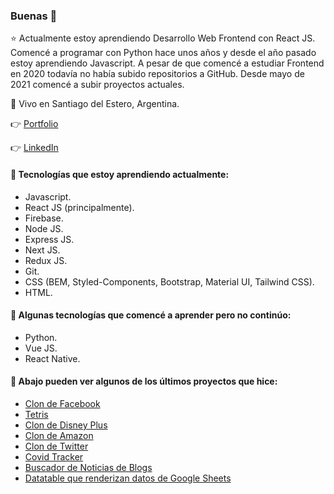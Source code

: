 ### Buenas 👋

⭐ Actualmente estoy aprendiendo Desarrollo Web Frontend con React JS. Comencé a programar con Python hace unos años y desde el año pasado estoy aprendiendo Javascript. A pesar de que comencé a estudiar Frontend en 2020 todavía no había subido repositorios a GitHub. Desde mayo de 2021 comencé a subir proyectos actuales.

📌 Vivo en Santiago del Estero, Argentina.

👉 [Portfolio](https://imanolortega.vercel.app/)

👉 [LinkedIn](https://www.linkedin.com/in/imanol-rtega/)

#### 🌱 Tecnologías que estoy aprendiendo actualmente:

- Javascript.
- React JS (principalmente).
- Firebase.
- Node JS.
- Express JS.
- Next JS.
- Redux JS.
- Git.
- CSS (BEM, Styled-Components, Bootstrap, Material UI, Tailwind CSS).
- HTML.

#### 🌱 Algunas tecnologías que comencé a aprender pero no continúo:

- Python.
- Vue JS.
- React Native.

#### 🚀 Abajo pueden ver algunos de los últimos proyectos que hice:

- [Clon de Facebook](https://clone-sepia.vercel.app/)
- [Tetris](https://tetris-reactjs.vercel.app/)
- [Clon de Disney Plus](https://disney-clon-51eba.web.app/)
- [Clon de Amazon](https://clone-563e4.web.app/)
- [Clon de Twitter](https://vuejs-firebase-2e83a.web.app/)
- [Covid Tracker](https://covid-tracker-616b2.web.app/)
- [Buscador de Noticias de Blogs](https://blogcito.netlify.app/)
- [Datatable que renderizan datos de Google Sheets](http://clasesvirtuales.faya.com.ar/)
